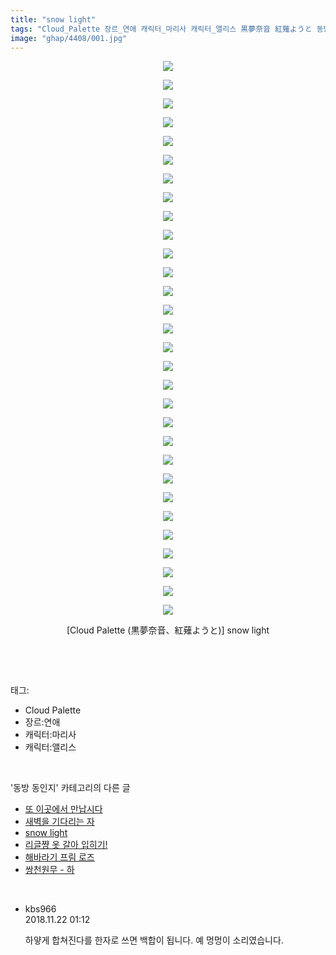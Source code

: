 ```yaml
---
title: "snow light"
tags: "Cloud_Palette 장르_연애 캐릭터_마리사 캐릭터_앨리스 黒夢奈音 紅薙ようと 동방_동인지"
image: "ghap/4408/001.jpg"
---
```

<div class="article">
<p style="text-align: center; clear: none; float: none;"><img src="{{ site.nasurl }}/ghap/4408/001.jpg"/></p>
<p style="text-align: center; clear: none; float: none;"><img src="{{ site.nasurl }}/ghap/4408/002.jpg"/></p>
<p style="text-align: center; clear: none; float: none;"><img src="{{ site.nasurl }}/ghap/4408/003.jpg"/></p>
<p style="text-align: center; clear: none; float: none;"><img src="{{ site.nasurl }}/ghap/4408/004.jpg"/></p>
<p style="text-align: center; clear: none; float: none;"><img src="{{ site.nasurl }}/ghap/4408/005.jpg"/></p>
<p style="text-align: center; clear: none; float: none;"><img src="{{ site.nasurl }}/ghap/4408/006.jpg"/></p>
<p style="text-align: center; clear: none; float: none;"><img src="{{ site.nasurl }}/ghap/4408/007.jpg"/></p>
<p style="text-align: center; clear: none; float: none;"><img src="{{ site.nasurl }}/ghap/4408/008.jpg"/></p>
<p style="text-align: center; clear: none; float: none;"><img src="{{ site.nasurl }}/ghap/4408/009.jpg"/></p>
<p style="text-align: center; clear: none; float: none;"><img src="{{ site.nasurl }}/ghap/4408/010.jpg"/></p>
<p style="text-align: center; clear: none; float: none;"><img src="{{ site.nasurl }}/ghap/4408/011.jpg"/></p>
<p style="text-align: center; clear: none; float: none;"><img src="{{ site.nasurl }}/ghap/4408/012.jpg"/></p>
<p style="text-align: center; clear: none; float: none;"><img src="{{ site.nasurl }}/ghap/4408/013.jpg"/></p>
<p style="text-align: center; clear: none; float: none;"><img src="{{ site.nasurl }}/ghap/4408/014.jpg"/></p>
<p style="text-align: center; clear: none; float: none;"><img src="{{ site.nasurl }}/ghap/4408/015.jpg"/></p>
<p style="text-align: center; clear: none; float: none;"><img src="{{ site.nasurl }}/ghap/4408/016.jpg"/></p>
<p style="text-align: center; clear: none; float: none;"><img src="{{ site.nasurl }}/ghap/4408/017.jpg"/></p>
<p style="text-align: center; clear: none; float: none;"><img src="{{ site.nasurl }}/ghap/4408/018.jpg"/></p>
<p style="text-align: center; clear: none; float: none;"><img src="{{ site.nasurl }}/ghap/4408/019.jpg"/></p>
<p style="text-align: center; clear: none; float: none;"><img src="{{ site.nasurl }}/ghap/4408/020.jpg"/></p>
<p style="text-align: center; clear: none; float: none;"><img src="{{ site.nasurl }}/ghap/4408/021.jpg"/></p>
<p style="text-align: center; clear: none; float: none;"><img src="{{ site.nasurl }}/ghap/4408/022.jpg"/></p>
<p style="text-align: center; clear: none; float: none;"><img src="{{ site.nasurl }}/ghap/4408/023.jpg"/></p>
<p style="text-align: center; clear: none; float: none;"><img src="{{ site.nasurl }}/ghap/4408/024.jpg"/></p>
<p style="text-align: center; clear: none; float: none;"><img src="{{ site.nasurl }}/ghap/4408/025.jpg"/></p>
<p style="text-align: center; clear: none; float: none;"><img src="{{ site.nasurl }}/ghap/4408/026.jpg"/></p>
<p style="text-align: center; clear: none; float: none;"><img src="{{ site.nasurl }}/ghap/4408/027.jpg"/></p>
<p style="text-align: center; clear: none; float: none;"><img src="{{ site.nasurl }}/ghap/4408/028.jpg"/></p>
<p style="text-align: center; clear: none; float: none;"><img src="{{ site.nasurl }}/ghap/4408/029.jpg"/></p>
<p style="text-align: center; clear: none; float: none;"><img src="{{ site.nasurl }}/ghap/4408/030.jpg"/></p>
<p style="text-align: center; clear: none; float: none;">[Cloud Palette (黒夢奈音、紅薙ようと)] snow light</p>
<p><br/></p>
</div><br/>
<div class="tagTrail">
<p>태그: </p>
<ul>
<li>Cloud Palette</li>
<li>장르:연애</li>
<li>캐릭터:마리사</li>
<li>캐릭터:앨리스</li>
</ul>
</div><br/>
<div class="another">
<p>'동방 동인지' 카테고리의 다른 글</p>
<ul>
<li><a href="/2018-06-09-ghap_4410">또 이곳에서 만납시다</a></li>
<li><a href="/2018-06-09-ghap_4409">새벽을 기다리는 자</a></li>
<li><a href="/2018-06-08-ghap_4408">snow light</a></li>
<li><a href="/2018-06-08-ghap_4405">리글쨩 옷 갈아 입히기!</a></li>
<li><a href="/2018-06-08-ghap_4404">해바라기 프림 로즈</a></li>
<li><a href="/2018-06-08-ghap_4403">쌍천원무 - 하</a></li>
</ul>
</div><br/>
<div class="cb_module cb_fluid">
<div class="cb_wrt cb_profile">
<div class="comment">
<ul>
<li class="cb_thumb_off" id="comment15376473">
<div class="cb_comment_area">
<div class="cb_info_area">
<div class="cb_section">
<span class="cb_nick_name">kbs966</span>
</div>
<div class="cb_section">
<span class="cb_date">2018.11.22 01:12 </span>
</div>
</div>
<div class="cb_dsc_comment">
<p class="cb_dsc">
											하얗게 합쳐진다를 한자로 쓰면 백합이 됩니다. 예 멍멍이 소리였습니다.
										</p>
</div>
</div></li>
</ul>
</div>
</div><!-- commentList close -->
</div><br/>
